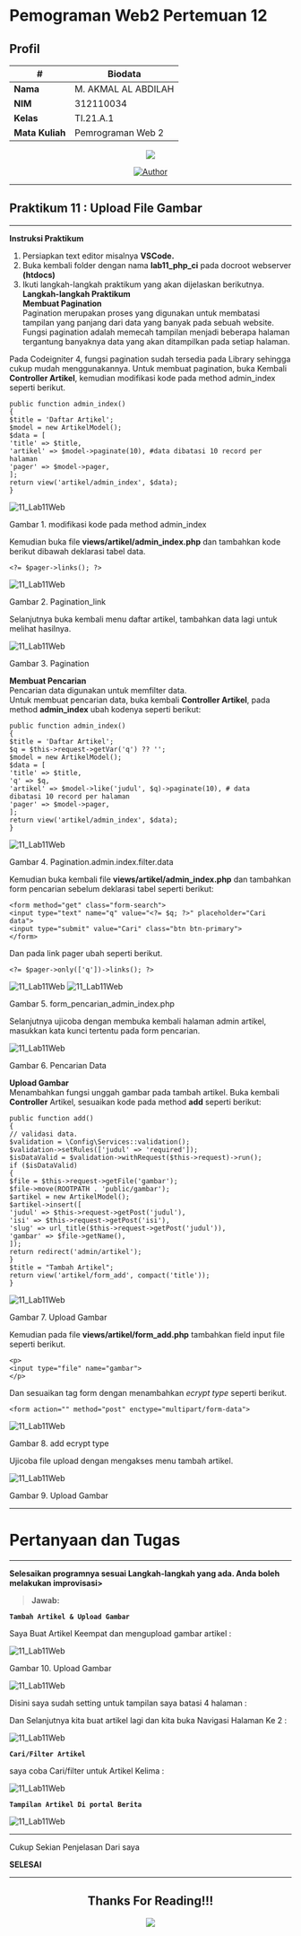 # Pemograman Web2 Pertemuan 12

## Profil
| #               | Biodata                      |
| --------------- | ---------------------------- |
| **Nama**        | M. AKMAL AL ABDILAH          |
| **NIM**         | 312110034                    |
| **Kelas**       | TI.21.A.1                    |
| **Mata Kuliah** | Pemrograman Web 2            |

<p align="center">
 <img src="https://user-images.githubusercontent.com/91085882/137566814-9c8c078c-1c3e-475c-b23d-7f4922f74beb.gif"/>
</p>
<p align="center">
<a href="https://github.com/akmalabdilah"><img title="Author" src="https://img.shields.io/discord/102860784329052160?color=BLUE&label=M.%20AKMAL%20AL%20ABDILAH1&logo=GITHUB&logoColor=BLACK&style=plastic"></a>
<p align="center">



<hr>

## Praktikum 11 : Upload File Gambar

<hr>

**Instruksi Praktikum**
1. Persiapkan text editor misalnya **VSCode.**
2. Buka kembali folder dengan nama **lab11_php_ci** pada docroot webserver **(htdocs)**
3. Ikuti langkah-langkah praktikum yang akan dijelaskan berikutnya.<br>
**Langkah-langkah Praktikum**<br>
**Membuat Pagination**<br>
Pagination merupakan proses yang digunakan untuk membatasi tampilan yang panjang
dari data yang banyak pada sebuah website. Fungsi pagination adalah memecah
tampilan menjadi beberapa halaman tergantung banyaknya data yang akan ditampilkan
pada setiap halaman.

Pada Codeigniter 4, fungsi pagination sudah tersedia pada Library sehingga cukup
mudah menggunakannya.
Untuk membuat pagination, buka Kembali **Controller Artikel**, kemudian modifikasi
kode pada method admin_index seperti berikut.
```
public function admin_index()
{
$title = 'Daftar Artikel';
$model = new ArtikelModel();
$data = [
'title' => $title,
'artikel' => $model->paginate(10), #data dibatasi 10 record per
halaman
'pager' => $model->pager,
];
return view('artikel/admin_index', $data);
}
```
![11_Lab11Web](Gambar/92.Gambar_admin_index_pagination.jpg)

Gambar 1. modifikasi
kode pada method admin_index

Kemudian buka file **views/artikel/admin_index.php** dan tambahkan kode berikut
dibawah deklarasi tabel data.
```
<?= $pager->links(); ?>
```
![11_Lab11Web](Gambar/93.Gambar_admin_index_pagination_link.jpg)

Gambar 2. Pagination_link

Selanjutnya buka kembali menu daftar artikel, tambahkan data lagi untuk melihat
hasilnya.

![11_Lab11Web](Gambar/96.Gambar_Pagination.jpg)

Gambar 3. Pagination

**Membuat Pencarian**<br>
Pencarian data digunakan untuk memfilter data.<br>
Untuk membuat pencarian data, buka kembali **Controller Artikel**, pada method
**admin_index** ubah kodenya seperti berikut:
```
public function admin_index()
{
$title = 'Daftar Artikel';
$q = $this->request->getVar('q') ?? '';
$model = new ArtikelModel();
$data = [
'title' => $title,
'q' => $q,
'artikel' => $model->like('judul', $q)->paginate(10), # data
dibatasi 10 record per halaman
'pager' => $model->pager,
];
return view('artikel/admin_index', $data);
}
```
![11_Lab11Web](Gambar/97.Gambar_Pagination.admin.index.filter.data.jpg)

Gambar 4. Pagination.admin.index.filter.data

Kemudian buka kembali file **views/artikel/admin_index.php** dan tambahkan form
pencarian sebelum deklarasi tabel seperti berikut:
```
<form method="get" class="form-search">
<input type="text" name="q" value="<?= $q; ?>" placeholder="Cari data">
<input type="submit" value="Cari" class="btn btn-primary">
</form>
```
Dan pada link pager ubah seperti berikut.
```
<?= $pager->only(['q'])->links(); ?>
```
![11_Lab11Web](Gambar/98.Gambar_form_pencarian.jpg)
![11_Lab11Web](Gambar/99.Gambar_form_pencarian-1.jpg)

Gambar 5. form_pencarian_admin_index.php

Selanjutnya ujicoba dengan membuka kembali halaman admin artikel, masukkan kata
kunci tertentu pada form pencarian.

![11_Lab11Web](Gambar/100.Gambar_Pencarian_Data.jpg)

Gambar 6. Pencarian Data

**Upload Gambar**<br>
Menambahkan fungsi unggah gambar pada tambah artikel. Buka kembali **Controller**
Artikel, sesuaikan kode pada method **add** seperti berikut:
```
public function add()
{
// validasi data.
$validation = \Config\Services::validation();
$validation->setRules(['judul' => 'required']);
$isDataValid = $validation->withRequest($this->request)->run();
if ($isDataValid)
{
$file = $this->request->getFile('gambar');
$file->move(ROOTPATH . 'public/gambar');
$artikel = new ArtikelModel();
$artikel->insert([
'judul' => $this->request->getPost('judul'),
'isi' => $this->request->getPost('isi'),
'slug' => url_title($this->request->getPost('judul')),
'gambar' => $file->getName(),
]);
return redirect('admin/artikel');
}
$title = "Tambah Artikel";
return view('artikel/form_add', compact('title'));
}
```
![11_Lab11Web](Gambar/101.Gambar_Fungsi_method_add_gambar.jpg)

Gambar 7. Upload Gambar

Kemudian pada file **views/artikel/form_add.php** tambahkan field input file seperti
berikut.
```
<p>
<input type="file" name="gambar">
</p>
```
Dan sesuaikan tag form dengan menambahkan *ecrypt type* seperti berikut.
```
<form action="" method="post" enctype="multipart/form-data">
```
![11_Lab11Web](Gambar/102.Gambar_form_add.php_gambar.jpg)

Gambar 8. add ecrypt type

Ujicoba file upload dengan mengakses menu tambah artikel.


![11_Lab11Web](Gambar/104.Gambar_Upload_Gambar.jpg)

Gambar 9. Upload Gambar

<hr>

# Pertanyaan dan Tugas

<hr>

**Selesaikan programnya sesuai Langkah-langkah yang ada. Anda boleh melakukan
improvisasi>**

>**Jawab:**
 
 **`Tambah Artikel & Upload Gambar`**
 
Saya Buat Artikel Keempat dan mengupload gambar artikel :

![11_Lab11Web](Gambar/105.Gambar_Upload_Gambar-1.jpg)

Gambar 10. Upload Gambar


![11_Lab11Web](Gambar/107.Gambar_Tambah_artikel.jpg)

Disini saya sudah setting untuk tampilan saya batasi 4 halaman :

Dan Selanjutnya kita buat artikel lagi dan kita buka Navigasi Halaman Ke 2 :

![11_Lab11Web](Gambar/107.Gambar_Tambah_artikel-1.jpg)

 **`Cari/Filter Artikel`**
 
 saya coba Cari/filter untuk Artikel Kelima :
 
 ![11_Lab11Web](Gambar/108.Gambar_Cari_artikel.jpg)

 **`Tampilan Artikel Di portal Berita`**
 
  ![11_Lab11Web](Gambar/109.Gambar_Tampilan_portal-berita.jpg)
  
  
  <hr>
  
  Cukup Sekian Penjelasan Dari saya
  
  **SELESAI**
  <hr>

<div>
<h2 align="center">Thanks For Reading!!!</h2>
<div align="center">
<img src="https://user-images.githubusercontent.com/91085882/222731693-24383140-7623-4e7a-a528-6621380b7be8.gif">

